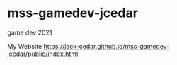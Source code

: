 # mss-gamedev-jcedar
game dev 2021

My Website
https://jack-cedar.github.io/mss-gamedev-jcedar/public/index.html
